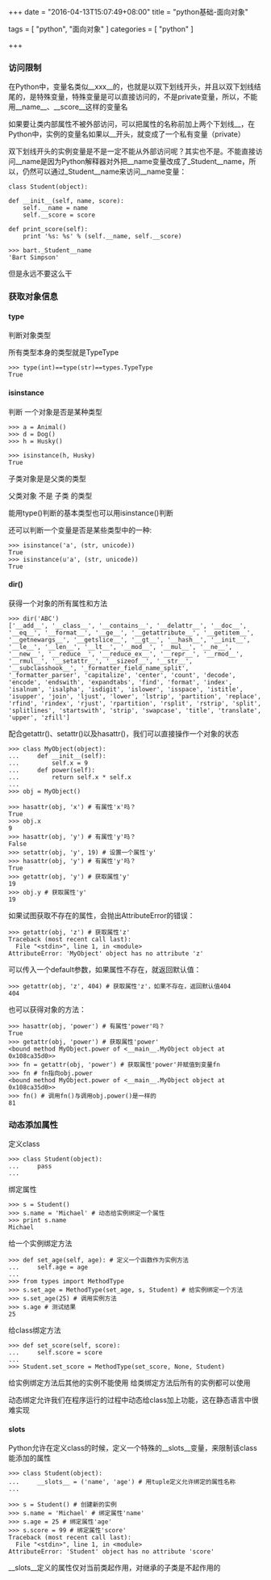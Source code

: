 +++
date = "2016-04-13T15:07:49+08:00"
title = "python基础-面向对象"

tags = [ "python", "面向对象" ]
categories = [
  "python"
]

+++
<!--more-->

### 访问限制

在Python中，变量名类似__xxx__的，也就是以双下划线开头，并且以双下划线结尾的，是特殊变量，特殊变量是可以直接访问的，不是private变量，所以，不能用__name__、__score__这样的变量名

如果要让类内部属性不被外部访问，可以把属性的名称前加上两个下划线__，在Python中，实例的变量名如果以__开头，就变成了一个私有变量（private）

双下划线开头的实例变量是不是一定不能从外部访问呢？其实也不是。不能直接访问__name是因为Python解释器对外把__name变量改成了_Student__name，所以，仍然可以通过_Student__name来访问__name变量：

    class Student(object):

    def __init__(self, name, score):
        self.__name = name
        self.__score = score

    def print_score(self):
        print '%s: %s' % (self.__name, self.__score)

    >>> bart._Student__name
    'Bart Simpson'

但是永远不要这么干

### 获取对象信息

#### type

判断对象类型

所有类型本身的类型就是TypeType

    >>> type(int)==type(str)==types.TypeType
    True

#### isinstance

判断 一个对象是否是某种类型

    >>> a = Animal()
    >>> d = Dog()
    >>> h = Husky()

    >>> isinstance(h, Husky)
    True

子类对象是是父类的类型

父类对象 不是 子类 的类型

能用type()判断的基本类型也可以用isinstance()判断

还可以判断一个变量是否是某些类型中的一种:

    >>> isinstance('a', (str, unicode))
    True
    >>> isinstance(u'a', (str, unicode))
    True

#### dir()

获得一个对象的所有属性和方法

    >>> dir('ABC')
    ['__add__', '__class__', '__contains__', '__delattr__', '__doc__', '__eq__', '__format__', '__ge__', '__getattribute__', '__getitem__', '__getnewargs__', '__getslice__', '__gt__', '__hash__', '__init__', '__le__', '__len__', '__lt__', '__mod__', '__mul__', '__ne__', '__new__', '__reduce__', '__reduce_ex__', '__repr__', '__rmod__', '__rmul__', '__setattr__', '__sizeof__', '__str__', '__subclasshook__', '_formatter_field_name_split', '_formatter_parser', 'capitalize', 'center', 'count', 'decode', 'encode', 'endswith', 'expandtabs', 'find', 'format', 'index', 'isalnum', 'isalpha', 'isdigit', 'islower', 'isspace', 'istitle', 'isupper', 'join', 'ljust', 'lower', 'lstrip', 'partition', 'replace', 'rfind', 'rindex', 'rjust', 'rpartition', 'rsplit', 'rstrip', 'split', 'splitlines', 'startswith', 'strip', 'swapcase', 'title', 'translate', 'upper', 'zfill']

配合getattr()、setattr()以及hasattr()，我们可以直接操作一个对象的状态

    >>> class MyObject(object):
    ...     def __init__(self):
    ...         self.x = 9
    ...     def power(self):
    ...         return self.x * self.x
    ...
    >>> obj = MyObject()

    >>> hasattr(obj, 'x') # 有属性'x'吗？
    True
    >>> obj.x
    9
    >>> hasattr(obj, 'y') # 有属性'y'吗？
    False
    >>> setattr(obj, 'y', 19) # 设置一个属性'y'
    >>> hasattr(obj, 'y') # 有属性'y'吗？
    True
    >>> getattr(obj, 'y') # 获取属性'y'
    19
    >>> obj.y # 获取属性'y'
    19

如果试图获取不存在的属性，会抛出AttributeError的错误：

    >>> getattr(obj, 'z') # 获取属性'z'
    Traceback (most recent call last):
      File "<stdin>", line 1, in <module>
    AttributeError: 'MyObject' object has no attribute 'z'

可以传入一个default参数，如果属性不存在，就返回默认值：

    >>> getattr(obj, 'z', 404) # 获取属性'z'，如果不存在，返回默认值404
    404

也可以获得对象的方法：

    >>> hasattr(obj, 'power') # 有属性'power'吗？
    True
    >>> getattr(obj, 'power') # 获取属性'power'
    <bound method MyObject.power of <__main__.MyObject object at 0x108ca35d0>>
    >>> fn = getattr(obj, 'power') # 获取属性'power'并赋值到变量fn
    >>> fn # fn指向obj.power
    <bound method MyObject.power of <__main__.MyObject object at 0x108ca35d0>>
    >>> fn() # 调用fn()与调用obj.power()是一样的
    81

### 动态添加属性

定义class

    >>> class Student(object):
    ...     pass
    ...

绑定属性

    >>> s = Student()
    >>> s.name = 'Michael' # 动态给实例绑定一个属性
    >>> print s.name
    Michael

给一个实例绑定方法

    >>> def set_age(self, age): # 定义一个函数作为实例方法
    ...     self.age = age
    ...
    >>> from types import MethodType
    >>> s.set_age = MethodType(set_age, s, Student) # 给实例绑定一个方法
    >>> s.set_age(25) # 调用实例方法
    >>> s.age # 测试结果
    25

给class绑定方法

    >>> def set_score(self, score):
    ...     self.score = score
    ...
    >>> Student.set_score = MethodType(set_score, None, Student)


给实例绑定方法后其他的实例不能使用 
给类绑定方法后所有的实例都可以使用

动态绑定允许我们在程序运行的过程中动态给class加上功能，这在静态语言中很难实现

#### __slots__

Python允许在定义class的时候，定义一个特殊的__slots__变量，来限制该class能添加的属性

    >>> class Student(object):
    ...     __slots__ = ('name', 'age') # 用tuple定义允许绑定的属性名称
    ...

    >>> s = Student() # 创建新的实例
    >>> s.name = 'Michael' # 绑定属性'name'
    >>> s.age = 25 # 绑定属性'age'
    >>> s.score = 99 # 绑定属性'score'
    Traceback (most recent call last):
      File "<stdin>", line 1, in <module>
    AttributeError: 'Student' object has no attribute 'score'

__slots__定义的属性仅对当前类起作用，对继承的子类是不起作用的
